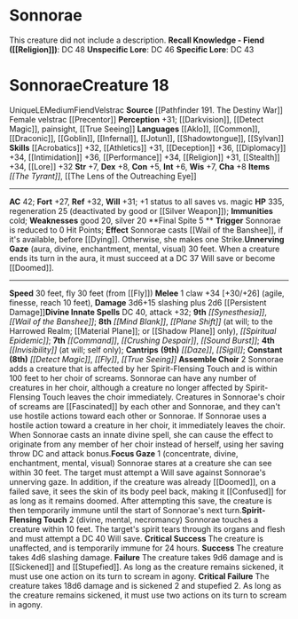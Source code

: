 ﻿---
ac: '42'
alignment: LE
all_resistance: null
burrow_speed: null
charisma: '+8'
climb_speed: null
constitution: '+5'
creature_ability:
- Assemble Choir
- Final Spite
- Focus Gaze
- Spirit-Flensing Touch
- Unnerving Gaze
creature_family: null
description: 'This creature did not include a description.<br/><br/><b><u>Recall Knowledge
  - Fiend</u> ( [[DATABASE/skill/Religion|Religion]] )</b>: DC 48<br/><b><u>Unspecific
  Lore</u></b>: DC 46<br/><b><u>Specific Lore</u></b>: DC 43'
dexterity: '+8'
element: null
fly_speed: '30'
fortitude: '+27'
hardness: null
hp: '335'
id: '2571'
immunity:
- '[[DATABASE/trait/Cold|cold]]'
intelligence: '+6'
land_speed: '30'
language:
- '[[DATABASE/language/Aklo|Aklo]]'
- '[[DATABASE/language/Common|Common]]'
- '[[DATABASE/language/Draconic|Draconic]]'
- '[[DATABASE/language/Goblin|Goblin]]'
- '[[DATABASE/language/Infernal|Infernal]]'
- '[[DATABASE/language/Jotun|Jotun]]'
- '[[DATABASE/language/Shadowtongue|Shadowtongue]]'
- '[[DATABASE/language/Sylvan|Sylvan]]'
level: '18'
max_speed: '30'
name: Sonnorae
perception: '+31'
rarity: Unique
reflex: '+32'
resistance: null
rus_type_level: null
school: null
sense:
- '[[DATABASE/monsterability/Darkvision|darkvision]]'
- '[[DATABASE/spell/Detect Magic|detect magic]]'
- painsight
- '[[DATABASE/spell/True Seeing|trueseeing]]'
size: Medium
skill:
- '[[DATABASE/skill/Acrobatics|Acrobatics]] +32'
- '[[DATABASE/skill/Athletics|Athletics]] +31'
- '[[DATABASE/skill/Deception|Deception]] +36'
- '[[DATABASE/skill/Diplomacy|Diplomacy]] +34'
- '[[DATABASE/skill/Intimidation|Intimidation]] +36'
- '[[DATABASE/skill/Performance|Performance]] +34'
- '[[DATABASE/skill/Religion|Religion]] +31'
- '[[DATABASE/skill/Stealth|Stealth]] +34'
- '[[DATABASE/skill/Lore|Torture Lore]] +32'
source: '[[DATABASE/source/Pathfinder 191. The Destiny War|Pathfinder #191: The Destiny
  War]]'
speed:
- 30 feet
- fly 30 feet (from [[DATABASE/spell/Fly|fly]] )
spell:
- '[[DATABASE/spell/Command|Command]]'
- '[[DATABASE/spell/Crushing Despair|CrushingDespair]]'
- '[[DATABASE/spell/Daze|Daze]]'
- '[[DATABASE/spell/Detect Magic|Detect Magic]]'
- '[[DATABASE/spell/Fly|Fly]]'
- '[[DATABASE/spell/Invisibility|Invisibility]]'
- '[[DATABASE/spell/Mind Blank|Mind Blank]]'
- '[[DATABASE/spell/Plane Shift|Plane Shift]]'
- '[[DATABASE/spell/Sigil|Sigil]]'
- '[[DATABASE/spell/Sound Burst|SoundBurst]]'
- '[[DATABASE/spell/Spiritual Epidemic|Spiritual Epidemic]]'
- '[[DATABASE/spell/Synesthesia|Synesthesia]]'
- '[[DATABASE/spell/True Seeing|TrueSeeing]]'
- '[[DATABASE/spell/Wail of the Banshee|Wail of the Banshee]]'
strength: '+7'
strength_req: '7'
strongest_save:
- Reflex
swim_speed: null
trait:
- '[[DATABASE/trait/Fiend|Fiend]]'
- '[[DATABASE/trait/Unique|Unique]]'
- '[[DATABASE/trait/Velstrac|Velstrac]]'
type: Creature
vision: Darkvision
weakest_save:
- Fortitude
weakness:
- good 20
- silver 20
will: '+31'
wisdom: '+7'

---
# Sonnorae

This creature did not include a description.
**Recall Knowledge - Fiend ([[Religion]])**: DC 48
**Unspecific Lore**: DC 46
**Specific Lore**: DC 43

# Sonnorae<span class="item-type">Creature 18</span>

<span class="trait-unique item-trait">Unique</span><span class="trait-alignment item-trait">LE</span><span class="trait-size item-trait">Medium</span><span class="item-trait">Fiend</span><span class="item-trait">Velstrac</span>
**Source** [[Pathfinder 191. The Destiny War]]
Female velstrac [[Precentor]]
**Perception** +31; [[Darkvision]], [[Detect Magic]], painsight, [[True Seeing]]
**Languages** [[Aklo]], [[Common]], [[Draconic]], [[Goblin]], [[Infernal]], [[Jotun]], [[Shadowtongue]], [[Sylvan]]
**Skills** [[Acrobatics]] +32, [[Athletics]] +31, [[Deception]] +36, [[Diplomacy]] +34, [[Intimidation]] +36, [[Performance]] +34, [[Religion]] +31, [[Stealth]] +34, [[Lore]] +32
**Str** +7, **Dex** +8, **Con** +5, **Int** +6, **Wis** +7, **Cha** +8
**Items** _[[The Tyrant]]_, [[The Lens of the Outreaching Eye]]

---
**AC** 42; **Fort** +27, **Ref** +32, **Will** +31; +1 status to all saves vs. magic
**HP** 335, regeneration 25 (deactivated by good or [[Silver Weapon]]); **Immunities** cold; **Weaknesses** good 20, silver 20
<span class="in-box-ability">**Final Spite <span class="action-icon">5</span> ** **Trigger** Sonnorae is reduced to 0 Hit Points; **Effect** Sonnorae casts [[Wail of the Banshee]], if it's available, before [[Dying]]. Otherwise, she makes one Strike.</span><span class="in-box-ability">**Unnerving Gaze** (aura, divine, enchantment, mental, visual) 30 feet. When a creature ends its turn in the aura, it must succeed at a DC 37 Will save or become [[Doomed]].</span>

---
**Speed** 30 feet, fly 30 feet (from [[Fly]])
<span class="in-box-ability">**Melee** <span class="action-icon">1</span> claw +34 [+30/+26] (agile, finesse, reach 10 feet), **Damage** 3d6+15 slashing plus 2d6 [[Persistent Damage]]</span>**Divine Innate Spells** DC 40, attack +32; **9th** _[[Synesthesia]]_, _[[Wail of the Banshee]]_; **8th** _[[Mind Blank]]_, _[[Plane Shift]]_ (at will; to the Harrowed Realm; [[Material Plane]]; or [[Shadow Plane]] only), _[[Spiritual Epidemic]]_; **7th** _[[Command]]_, _[[Crushing Despair]]_, _[[Sound Burst]]_; **4th** _[[Invisibility]]_ (at will; self only); **Cantrips** **(9th)** _[[Daze]]_, _[[Sigil]]_; **Constant** **(8th)** _[[Detect Magic]]_, _[[Fly]]_, _[[True Seeing]]_
<span class="in-box-ability">**Assemble Choir** <span class="action-icon">2</span> Sonnorae adds a creature that is affected by her Spirit-Flensing Touch and is within 100 feet to her choir of screams. Sonnorae can have any number of creatures in her choir, although a creature no longer affected by Spirit-Flensing Touch leaves the choir immediately. Creatures in Sonnorae's choir of screams are [[Fascinated]] by each other and Sonnorae, and they can't use hostile actions toward each other or Sonnorae. If Sonnorae uses a hostile action toward a creature in her choir, it immediately leaves the choir. When Sonnorae casts an innate divine spell, she can cause the effect to originate from any member of her choir instead of herself, using her saving throw DC and attack bonus.</span><span class="in-box-ability">**Focus Gaze** <span class="action-icon">1</span> (concentrate, divine, enchantment, mental, visual) Sonnorae stares at a creature she can see within 30 feet. The target must attempt a Will save against Sonnorae's unnerving gaze. In addition, if the creature was already [[Doomed]], on a failed save, it sees the skin of its body peel back, making it [[Confused]] for as long as it remains doomed. After attempting this save, the creature is then temporarily immune until the start of Sonnorae's next turn.</span><span class="in-box-ability">**Spirit-Flensing Touch** <span class="action-icon">2</span> (divine, mental, necromancy) Sonnorae touches a creature within 10 feet. The target's spirit tears through its organs and flesh and must attempt a DC 40 Will save.
 **Critical Success** The creature is unaffected, and is temporarily immune for 24 hours.
 **Success** The creature takes 4d6 slashing damage.
 **Failure** The creature takes 9d6 damage and is [[Sickened]] and [[Stupefied]]. As long as the creature remains sickened, it must use one action on its turn to scream in agony.
 **Critical Failure** The creature takes 18d6 damage and is sickened 2 and stupefied 2. As long as the creature remains sickened, it must use two actions on its turn to scream in agony.</span>